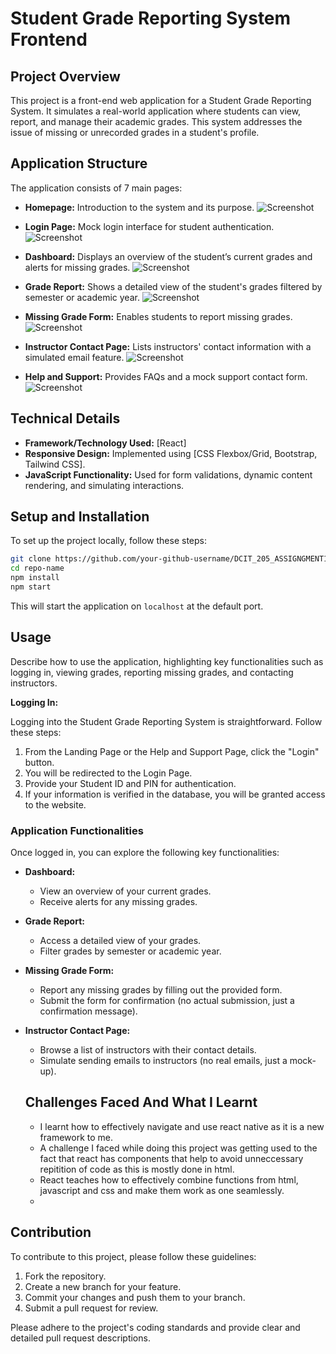 # Student Grade Reporting System Frontend

## Project Overview

This project is a front-end web application for a Student Grade Reporting System. It simulates a real-world application where students can view, report, and manage their academic grades. This system addresses the issue of missing or unrecorded grades in a student's profile.

## Application Structure

The application consists of 7 main pages:

- **Homepage:** Introduction to the system and its purpose.
![Screenshot](public/screenshots/landing.png)

- **Login Page:** Mock login interface for student authentication.
![Screenshot](public/screenshots/login.png)

- **Dashboard:** Displays an overview of the student’s current grades and alerts for missing grades.
![Screenshot](public/screenshots/admin-dashboard-page.png)

- **Grade Report:** Shows a detailed view of the student's grades filtered by semester or academic year.
![Screenshot](public/screenshots/admin-grade-report-page.png)

- **Missing Grade Form:** Enables students to report missing grades.
![Screenshot](public/screenshots/admin-missing-grade-report.png)

- **Instructor Contact Page:** Lists instructors' contact information with a simulated email feature.
![Screenshot](public/screenshots/admin-instructor-contacts.png)

- **Help and Support:** Provides FAQs and a mock support contact form.
![Screenshot](public/screenshots/help-and-support.png)


## Technical Details

- **Framework/Technology Used:** [React]
- **Responsive Design:** Implemented using [CSS Flexbox/Grid, Bootstrap, Tailwind CSS].
- **JavaScript Functionality:** Used for form validations, dynamic content rendering, and simulating interactions.

## Setup and Installation

To set up the project locally, follow these steps:

```bash
git clone https://github.com/your-github-username/DCIT_205_ASSIGNGMENT1.git
cd repo-name
npm install
npm start
```

This will start the application on `localhost` at the default port.

## Usage

Describe how to use the application, highlighting key functionalities such as logging in, viewing grades, reporting missing grades, and contacting instructors.

**Logging In:**

Logging into the Student Grade Reporting System is straightforward. Follow these steps:

1. From the Landing Page or the Help and Support Page, click the "Login" button.
2. You will be redirected to the Login Page.
3. Provide your Student ID and PIN for authentication.
4. If your information is verified in the database, you will be granted access to the website.

### Application Functionalities

Once logged in, you can explore the following key functionalities:

- **Dashboard:**
  - View an overview of your current grades.
  - Receive alerts for any missing grades.

- **Grade Report:**
  - Access a detailed view of your grades.
  - Filter grades by semester or academic year.

- **Missing Grade Form:**
  - Report any missing grades by filling out the provided form.
  - Submit the form for confirmation (no actual submission, just a confirmation message).

- **Instructor Contact Page:**
  - Browse a list of instructors with their contact details.
  - Simulate sending emails to instructors (no real emails, just a mock-up).


  ## Challenges Faced And What I Learnt
  - I learnt how to effectively navigate and use react native as it is a new framework to me.
  - A challenge I faced while doing this project was getting used to the fact that react has components that help to avoid unneccessary repitition of code as this is mostly done in html.
  - React teaches how to effectively combine functions from html, javascript and css and make them work as one seamlessly.
  - 

## Contribution

To contribute to this project, please follow these guidelines:

1. Fork the repository.
2. Create a new branch for your feature.
3. Commit your changes and push them to your branch.
4. Submit a pull request for review.

Please adhere to the project's coding standards and provide clear and detailed pull request descriptions.
